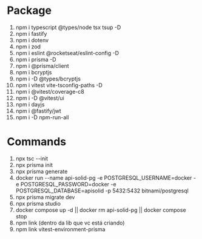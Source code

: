 # Package
1. npm i typescript @types/node tsx tsup -D
2. npm i fastify
3. npm i dotenv
4. npm i zod
5. npm i eslint @rocketseat/eslint-config -D
6. npm i prisma -D
7. npm i @prisma/client
8. npm i bcryptjs
9. npm i -D @types/bcryptjs
10. npm i vitest vite-tsconfig-paths -D
11. npm i @vitest/coverage-c8
12. npm i -D @vitest/ui 
13. npm i dayjs
14. npm i @fastify/jwt
15. npm i -D npm-run-all



# Commands
1. npx tsc --init
2. npx prisma init
3. npx prisma generate
4. docker run --name api-solid-pg -e POSTGRESQL_USERNAME=docker -e POSTGRESQL_PASSWORD=docker  -e POSTGRESQL_DATABASE=apisolid -p 5432:5432 bitnami/postgresql
5. npx prisma migrate dev
6. npx prisma studio
7. docker compose up -d    ||   docker rm api-solid-pg || docker compose stop
8. npm link (dentro da lib que vc está criando)
9. npm link vitest-environment-prisma



